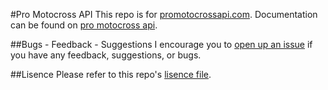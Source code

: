 #Pro Motocross API
This repo is for [promotocrossapi.com](https://promotocrossapi.com). Documentation can be found on [pro motocross api](https://promotocrossapi.com).

##Bugs - Feedback - Suggestions
I encourage you to [open up an issue](https://github.com/EGWeeks/promotocrossapi/issues) if you have any feedback, suggestions, or bugs.

##Lisence
Please refer to this repo's [lisence file](https://github.com/EGWeeks/promotocrossapi/LISENCE).